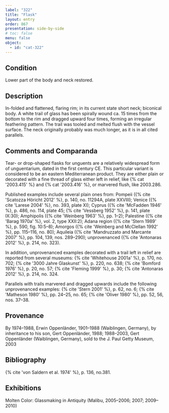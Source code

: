 ```yaml
---
label: "322"
title: "Flask"
layout: entry
order: 867
presentation: side-by-side
# toc: false
menu: false
object:
  - id: "cat-322"
---
```


## Condition

Lower part of the body and neck restored.

## Description

In-folded and flattened, flaring rim; in its current state short neck; biconical body. A white trail of glass has been spirally wound ca. 15 times from the bottom to the rim and dragged upward four times, forming an irregular feathering pattern. The trail was tooled and melted flush with the vessel surface. The neck originally probably was much longer, as it is in all cited parallels.

## Comments and Comparanda

Tear- or drop-shaped flasks for unguents are a relatively widespread form of unguentarium, dated in the first century CE. This particular variant is considered to be an eastern Mediterranean product. They are either plain or decorated with a fine thread of glass either left in relief, like {% cat '2003.415' %} and {% cat '2003.416' %}, or marvered flush, like 2003.286.

Published examples include several plain ones from: Pompeii ({% cite 'Scatozza Höricht 2012' %}, p. 140, no. 11294A, plate XXVIII); Venice ({% cite 'Larese 2004' %}, no. 393, plate XI); Cyprus ({% cite 'McFadden 1946' %}, p. 486, no. 114, plate 45; {% cite 'Vessberg 1952' %}, p. 141, plate IX:30); Amphipolis ({% cite 'Weinberg 1963' %}, pp. 1–2); Palestine ({% cite 'Barag 1970a' %}, vol. 2, type XXII:2); Adana region ({% cite 'Stern 1989' %}, p. 590, fig. 10:5–8); Amorgos ({% cite 'Weinberg and McClellan 1992' %}, pp. 115–116, no. 80); Aquileia ({% cite 'Mandruzzato and Marcante 2007' %}, pp. 104, 139, nos. 289–290); unprovenanced ({% cite 'Antonaras 2012' %}, p. 214, no. 323).

In addition, unprovenanced examples decorated with a trail left in relief are reported from several museums: {% cite 'Whitehouse 2001a' %}, p. 170, no. 702; {% cite '3000 Jahre Glaskunst' %}, p. 220, no. 638; {% cite 'Bomford 1976' %}, p. 20, no. 57; {% cite 'Fleming 1999' %}, p. 30; {% cite 'Antonaras 2012' %}, p. 214, no. 324.

Parallels with trails marvered and dragged upwards include the following unprovenanced examples: {% cite 'Stern 2001' %}, p. 62, no. 6; {% cite 'Matheson 1980' %}, pp. 24–25, no. 65; {% cite 'Oliver 1980' %}, pp. 52, 56, nos. 37–38.

## Provenance

By 1974–1988, Erwin Oppenländer, 1901–1988 (Waiblingen, Germany), by inheritance to his son, Gert Oppenländer, 1988; 1988–2003, Gert Oppenländer (Waiblingen, Germany), sold to the J. Paul Getty Museum, 2003

## Bibliography

{% cite 'von Saldern et al. 1974' %}, p. 136, no.381.

## Exhibitions

Molten Color: Glassmaking in Antiquity (Malibu, 2005–2006; 2007; 2009–2010)